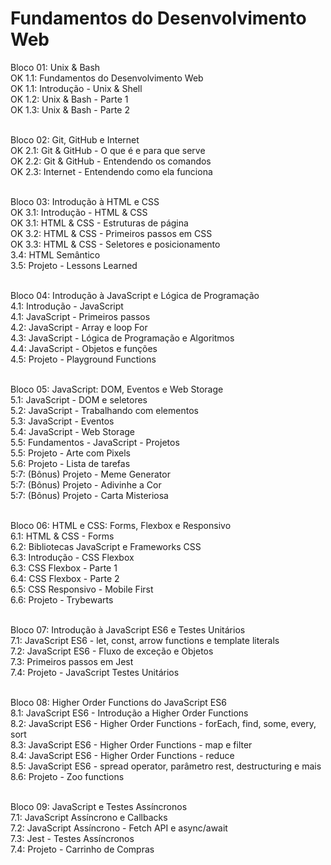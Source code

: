 <h1>Fundamentos do Desenvolvimento Web</h1>
  
  
  
Bloco 01: Unix & Bash<br>
	 OK 1.1: Fundamentos do Desenvolvimento Web               <br>
	 OK 1.1: Introdução - Unix & Shell                        <br>
	 OK 1.2: Unix & Bash - Parte 1                            <br>
	 OK 1.3: Unix & Bash - Parte 2                            <br><br>

Bloco 02: Git, GitHub e Internet<br>
	 OK 2.1: Git & GitHub - O que é e para que serve           <br>
	 OK 2.2: Git & GitHub - Entendendo os comandos             <br>
	 OK 2.3: Internet - Entendendo como ela funciona          <br><br>

Bloco 03: Introdução à HTML e CSS                   		 <br>
	 OK 3.1: Introdução - HTML & CSS             		 <br>
	 OK 3.1: HTML & CSS - Estruturas de página          	<br>
	 OK 3.2: HTML & CSS - Primeiros passos em CSS     	 <br>
	 OK 3.3: HTML & CSS - Seletores e posicionamento    	<br>
	3.4: HTML Semântico<br>	
	3.5: Projeto - Lessons Learned<br><br>
	
Bloco 04: Introdução à JavaScript e Lógica de Programação<br>
	4.1: Introdução - JavaScript<br>
	4.1: JavaScript - Primeiros passos<br>
	4.2: JavaScript - Array e loop For<br>
	4.3: JavaScript - Lógica de Programação e Algoritmos<br>
	4.4: JavaScript - Objetos e funções<br>
	4.5: Projeto - Playground Functions<br><br>

Bloco 05: JavaScript: DOM, Eventos e Web Storage<br>
	5.1: JavaScript - DOM e seletores<br>
	5.2: JavaScript - Trabalhando com elementos<br>
	5.3: JavaScript - Eventos<br>
	5.4: JavaScript - Web Storage<br>
	5.5: Fundamentos - JavaScript - Projetos<br>
	5.5: Projeto - Arte com Pixels<br>
	5.6: Projeto - Lista de tarefas<br>
	5:7: (Bônus) Projeto - Meme Generator<br>
	5:7: (Bônus) Projeto - Adivinhe a Cor<br>
	5:7: (Bônus) Projeto - Carta Misteriosa<br><br>
	
Bloco 06: HTML e CSS: Forms, Flexbox e Responsivo<br>
	6.1: HTML & CSS - Forms<br>
	6.2: Bibliotecas JavaScript e Frameworks CSS<br>
	6.3: Introdução - CSS Flexbox<br>
	6.3: CSS Flexbox - Parte 1<br>
	6.4: CSS Flexbox - Parte 2<br>
	6.5: CSS Responsivo - Mobile First<br>
	6.6: Projeto - Trybewarts<br><br>

Bloco 07: Introdução à JavaScript ES6 e Testes Unitários<br>
	7.1: JavaScript ES6 - let, const, arrow functions e template literals<br>
	7.2: JavaScript ES6 - Fluxo de exceção e Objetos<br>
	7.3: Primeiros passos em Jest<br>
	7.4: Projeto - JavaScript Testes Unitários<br><br>

Bloco 08: Higher Order Functions do JavaScript ES6<br>
	8.1: JavaScript ES6 - Introdução a Higher Order Functions<br>
	8.2: JavaScript ES6 - Higher Order Functions - forEach, find, some, every, sort<br>
	8.3: JavaScript ES6 - Higher Order Functions - map e filter<br>
	8.4: JavaScript ES6 - Higher Order Functions - reduce<br>
	8.5: JavaScript ES6 - spread operator, parâmetro rest, destructuring e mais<br>
	8.6: Projeto - Zoo functions<br><br>

Bloco 09: JavaScript e Testes Assíncronos<br>
	7.1: JavaScript Assíncrono e Callbacks<br>
	7.2: JavaScript Assíncrono - Fetch API e async/await<br>
	7.3: Jest - Testes Assíncronos<br>
	7.4: Projeto - Carrinho de Compras<br><br>
